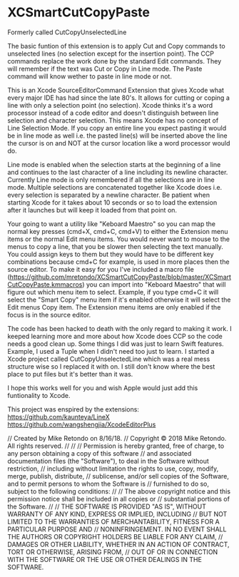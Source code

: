 # XCSmartCutCopyPaste

Formerly called CutCopyUnselectedLine

The basic funtion of this extension is to apply Cut and Copy commands to unselected lines (no selection except for the insertion point). The CCP commands replace the work done by the standard Edit commands. They will remember if the text was Cut or Copy in Line mode. The Paste command will know wether to paste in line mode or not.

This is an Xcode SourceEditorCommand Extension that gives Xcode what every major IDE has had since the late 80's. It allows for cutting or coping a line with only a selection point (no selection). Xcode thinks it's a word processor instead of a code editor and doesn't distinguish between line selection and character selection. This means Xcode has no concept of Line Selection Mode. If you copy an entire line you expect pasting it would be in line mode as well i.e. the pasted line(s) will be inserted above the line the cursor is on and NOT at the cursor location like a word processor would do.

Line mode is enabled when the selection starts at the beginning of a line and continues to the last character of a line including its newline character. Currently Line mode is only remembered if all the selections are in line mode. Multiple selections are concatenated together like Xcode does i.e. every selection is separated by a newline character. Be patient when starting Xcode for it takes about 10 seconds or so to load the extension after it launches but will keep it loaded from that point on.

Your going to want a utility like "Keboard Maestro" so you can map the normal key presses (cmd+X, cmd+C, cmd+V) to either the Extension menu items or the normal Edit menu items. You would never want to mouse to the menus to copy a line, that you be slower then selecting the text manually. You could assign keys to them but they would have to be different key combinations because cmd+C for example, is used in more places then the source editor. To make it easy for you I've included a macro file (https://github.com/mretondo/XCSmartCutCopyPaste/blob/master/XCSmartCutCopyPaste.kmmacros) you can import into "Keboard Maestro" that will figure out which menu item to select. Example, if you type cmd+C it will select the "Smart Copy" menu item if it's enabled otherwise it will select the Edit menus Copy item. The Extension menu items are only enabled if the focus is in the source editor.

The code has been hacked to death with the only regard to making it work. I keeped learning more and more about how Xcode does CCP so the code needs a good clean up. Some things I did was just to learn Swift features. Example, I used a Tuple when I didn't need too just to learn. I started a Xcode project called CutCopyUnselectedLine which was a real mess structure wise so I replaced it with on. I still don't know where the best place to put files but it's better than it was.

I hope this works well for you and wish Apple would just add this funtionality to Xcode.


This project was enspired by the extensions:
https://github.com/kaunteya/LineX
https://github.com/wangshengjia/XcodeEditorPlus

//  Created by Mike Retondo on 8/16/18.
//  Copyright © 2018 Mike Retondo. All rights reserved.
//
//
// Permission is hereby granted, free of charge, to any person obtaining a copy of this software
// and associated documentation files (the "Software"), to deal in the Software without restriction,
// including without limitation the rights to use, copy, modify, merge, publish, distribute,
// sublicense, and/or sell copies of the Software, and to permit persons to whom the Software is
// furnished to do so, subject to the following conditions:
//
// The above copyright notice and this permission notice shall be included in all copies or
// substantial portions of the Software.
//
// THE SOFTWARE IS PROVIDED "AS IS", WITHOUT WARRANTY OF ANY KIND, EXPRESS OR IMPLIED, INCLUDING
// BUT NOT LIMITED TO THE WARRANTIES OF MERCHANTABILITY, FITNESS FOR A PARTICULAR PURPOSE AND
// NONINFRINGEMENT. IN NO EVENT SHALL THE AUTHORS OR COPYRIGHT HOLDERS BE LIABLE FOR ANY CLAIM,
// DAMAGES OR OTHER LIABILITY, WHETHER IN AN ACTION OF CONTRACT, TORT OR OTHERWISE, ARISING FROM,
// OUT OF OR IN CONNECTION WITH THE SOFTWARE OR THE USE OR OTHER DEALINGS IN THE SOFTWARE.
